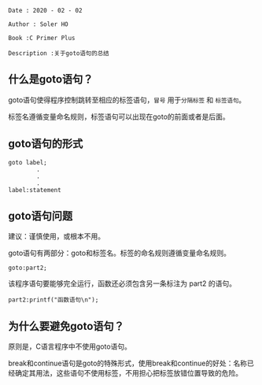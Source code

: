 ```
Date : 2020 - 02 - 02

Author : Soler HO

Book :C Primer Plus
 
Description :关于goto语句的总结
```
## 什么是goto语句？
goto语句使得程序控制跳转至相应的标签语句，`冒号` 用于`分隔标签` 和 `标签语句`。

标签名遵循变量命名规则，标签语句可以出现在goto的前面或者是后面。


## goto语句的形式
```
goto label;
        .
        .
        .
label:statement
```

## goto语句问题

建议：谨慎使用，或根本不用。

goto语句有两部分：goto和标签名。标签的命名规则遵循变量命名规则。
```
goto:part2;
```
该程序语句要能够完全运行，函数还必须包含另一条标注为 part2 的语句。
```
part2:printf("函数语句\n");
```

## 为什么要避免goto语句？
原则是，C语言程序中不使用goto语句。

break和continue语句是goto的特殊形式，使用break和continue的好处：名称已经确定其用法，这些语句不使用标签，不用担心把标签放错位置导致的危险。
